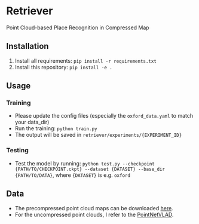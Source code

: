 # Retriever
Point Cloud-based Place Recognition in Compressed Map

## Installation
1. Install all requirements: `pip install -r requirements.txt`
2. Install this repository: `pip install -e .`

## Usage

### Training

- Please update the config files (especially the `oxford_data.yaml` to match your data_dir)
- Run the training: `python train.py`
- The output will be saved in `retriever/experiments/{EXPERIMENT_ID}`

### Testing

- Test the model by running: `python test.py --checkpoint {PATH/TO/CHECKPOINT.ckpt} --dataset {DATASET} --base_dir {PATH/TO/DATA}`, where `{DATASET}` is e.g. `oxford`


## Data
- The precompressed point cloud maps can be downloaded [here](http://www.ipb.uni-bonn.de/html/projects/retriever/oxford_compressed.zip).
- For the uncompressed point clouds, I refer to the [PointNetVLAD](https://github.com/mikacuy/pointnetvlad).
